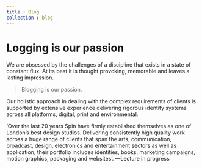 ```yaml
---
title : Blog
collection : blog
---
```


# **Logging is our passion**

We are obsessed by the challenges of a discipline that exists in a state of constant flux. At its best it is thought provoking, memorable and leaves a lasting impression.

> Blogging is our passion.

Our holistic approach in dealing with the complex requirements of clients is supported by extensive experience delivering rigorous identity systems across all platforms, digital, print and environmental.

‘Over the last 20 years Spin have firmly established themselves as one of London’s best design studios. Delivering consistently high quality work across a huge range of clients that span the arts, communication, broadcast, design, electronics and entertainment sectors as well as application, their portfolio includes identities, books, marketing campaigns, motion graphics, packaging and websites’.
—Lecture in progress
